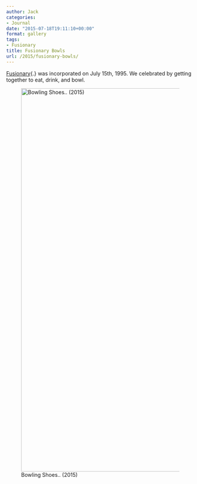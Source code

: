 ```yaml
---
author: Jack
categories:
- Journal
date: "2015-07-18T19:11:10+00:00"
format: gallery
tags:
- Fusionary
title: Fusionary Bowls
url: /2015/fusionary-bowls/
---
```


[Fusionary][1]{.} was incorporated on July 15th, 1995. We celebrated by getting together to eat, drink, and bowl.

<div id='gallery-3' class='gallery galleryid-4740 gallery-columns-3 gallery-size-large'>
  <figure class='gallery-item'> 
  
  <div class='gallery-icon portrait'>
    <a href='/img/2015/07/20150717_FXT11257_Fusionary-20th-Bowling-Party.jpg'><img width="683" height="1024" src="/img/2015/07/20150717_FXT11257_Fusionary-20th-Bowling-Party-683x1024.jpg" class="attachment-large size-large" alt="Bowling Shoes.. (2015)" aria-describedby="gallery-3-4745" srcset="/img/2015/07/20150717_FXT11257_Fusionary-20th-Bowling-Party-683x1024.jpg 683w, /img/2015/07/20150717_FXT11257_Fusionary-20th-Bowling-Party-200x300.jpg 200w, /img/2015/07/20150717_FXT11257_Fusionary-20th-Bowling-Party-768x1152.jpg 768w, /img/2015/07/20150717_FXT11257_Fusionary-20th-Bowling-Party-1200x1800.jpg 1200w, /img/2015/07/20150717_FXT11257_Fusionary-20th-Bowling-Party.jpg 1365w" sizes="(max-width: 683px) 100vw, 683px" /></a>
  </div><figcaption class='wp-caption-text gallery-caption' id='gallery-3-4745'> Bowling Shoes.. (2015) </figcaption></figure>
</div>

 [1]: http://fusionary.com